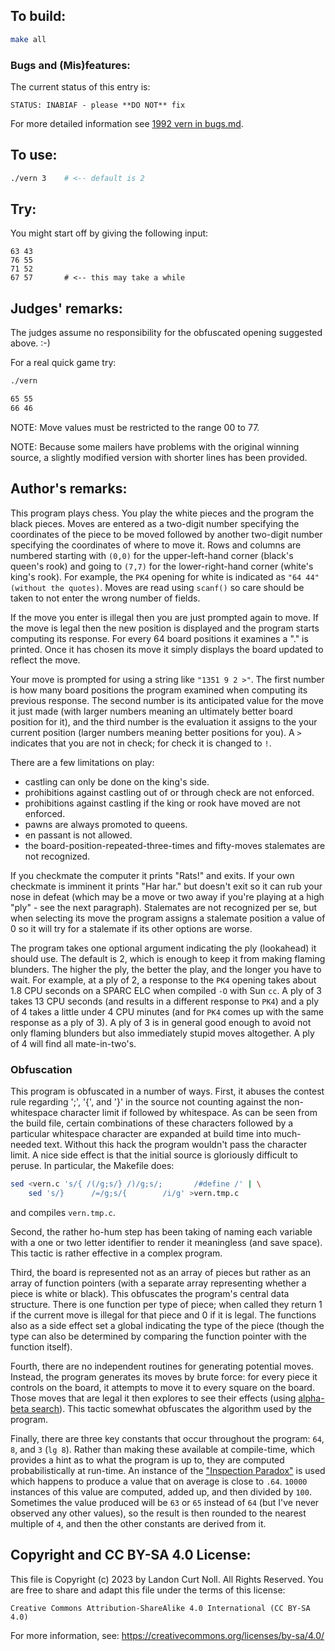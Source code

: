 ## To build:

```sh
make all
```


### Bugs and (Mis)features:

The current status of this entry is:

```
STATUS: INABIAF - please **DO NOT** fix
```

For more detailed information see [1992 vern in bugs.md](/bugs.md#1992-vern).


## To use:

```sh
./vern 3	# <-- default is 2
```


## Try:

You might start off by giving the following input:

```
63 43
76 55
71 52
67 57		# <-- this may take a while
```


## Judges' remarks:

The judges assume no responsibility for the obfuscated opening
suggested above.  :-)

For a real quick game try:

```sh
./vern

65 55
66 46
```

NOTE: Move values must be restricted to the range 00 to 77.

NOTE: Because some mailers have problems with the original winning source,
a slightly modified version with shorter lines has been provided.


## Author's remarks:

This program plays chess.  You play the white pieces and the program the black
pieces.  Moves are entered as a two-digit number specifying the coordinates of
the piece to be moved followed by another two-digit number specifying the
coordinates of where to move it.  Rows and columns are numbered starting with
`(0,0)` for the upper-left-hand corner (black's queen's rook) and going to
`(7,7)` for the lower-right-hand corner (white's king's rook).  For example, the
`PK4` opening for white is indicated as `"64 44" (without the quotes)`.  Moves
are read using `scanf()` so care should be taken to not enter the wrong number
of fields.

If the move you enter is illegal then you are just prompted again to
move.  If the move is legal then the new position is displayed and the
program starts computing its response.  For every 64 board positions it
examines a "." is printed.  Once it has chosen its move it simply
displays the board updated to reflect the move.

Your move is prompted for using a string like `"1351 9 2 >"`.  The first
number is how many board positions the program examined when computing
its previous response.  The second number is its anticipated value for
the move it just made (with larger numbers meaning an ultimately better
board position for it), and the third number is the evaluation it
assigns to the your current position (larger numbers meaning better
positions for you).  A `>` indicates that you are not in check; for
check it is changed to `!`.

There are a few limitations on play:

- castling can only be done on the king's side.
- prohibitions against castling out of or through check are not enforced.
- prohibitions against castling if the king or rook have moved are not enforced.
- pawns are always promoted to queens.
- en passant is not allowed.
- the board-position-repeated-three-times and fifty-moves stalemates are not
recognized.

If you checkmate the computer it prints "Rats!" and exits. If your own
checkmate is imminent it prints "Har har." but doesn't exit so it can
rub your nose in defeat (which may be a move or two away if you're
playing at a high "ply" - see the next paragraph).  Stalemates are not
recognized per se, but when selecting its move the program assigns a
stalemate position a value of 0 so it will try for a stalemate if its
other options are worse.

The program takes one optional argument indicating the ply (lookahead) it should
use.  The default is 2, which is enough to keep it from making flaming blunders.
The higher the ply, the better the play, and the longer you have to wait.  For
example, at a ply of 2, a response to the `PK4` opening takes about 1.8 CPU
seconds on a SPARC ELC when compiled `-O` with Sun `cc`.  A ply of 3 takes 13
CPU seconds (and results in a different response to `PK4`) and a ply of 4 takes
a little under 4 CPU minutes (and for `PK4` comes up with the same response as a
ply of 3).  A ply of 3 is in general good enough to avoid not only flaming
blunders but also immediately stupid moves altogether.  A ply of 4 will find all
mate-in-two's.


### Obfuscation

This program is obfuscated in a number of ways.  First, it abuses the
contest rule regarding ';', '{', and '}' in the source not counting
against the non-whitespace character limit if followed by whitespace.
As can be seen from the build file, certain combinations of these
characters followed by a particular whitespace character are expanded
at build time into much-needed text.  Without this hack the program
wouldn't pass the character limit.  A nice side effect is that the
initial source is gloriously difficult to peruse. In particular, the Makefile
does:

```sh
sed <vern.c 's/{ /(/g;s/} /)/g;s/;       /#define /' | \
    sed 's/}      /=/g;s/{        /i/g' >vern.tmp.c
```

and compiles `vern.tmp.c`.

Second, the rather ho-hum step has been taking of naming each variable
with a one or two letter identifier to render it meaningless (and save
space).  This tactic is rather effective in a complex program.

Third, the board is represented not as an array of pieces but rather as
an array of function pointers (with a separate array representing
whether a piece is white or black).  This obfuscates the program's
central data structure.  There is one function per type of piece; when
called they return 1 if the current move is illegal for that piece and
0 if it is legal.  The functions also as a side effect set a global
indicating the type of the piece (though the type can also be determined
by comparing the function pointer with the function itself).

Fourth, there are no independent routines for generating potential moves.
Instead, the program generates its moves by brute force: for every piece it
controls on the board, it attempts to move it to every square on the board.
Those moves that are legal it then explores to see their effects (using
[alpha-beta search](https://en.wikipedia.org/wiki/Alpha-beta_pruning)).  This
tactic somewhat obfuscates the algorithm used by the program.

Finally, there are three key constants that occur throughout the program:  `64`,
`8`, and `3` (`lg 8`).  Rather than making these available at compile-time,
which provides a hint as to what the program is up to, they are computed
probabilistically at run-time.  An instance of the ["Inspection
Paradox"](https://en.wikipedia.org/wiki/Renewal_theory#Inspection_paradox) is
used which happens to produce a value that on average is close to `.64`.
`10000` instances of this value are computed, added up, and then divided by
`100`.  Sometimes the value produced will be `63` or `65` instead of `64` (but
I've never observed any other values), so the result is then rounded to the
nearest multiple of `4`, and then the other constants are derived from it.


## Copyright and CC BY-SA 4.0 License:

This file is Copyright (c) 2023 by Landon Curt Noll.  All Rights Reserved.
You are free to share and adapt this file under the terms of this license:

    Creative Commons Attribution-ShareAlike 4.0 International (CC BY-SA 4.0)

For more information, see: https://creativecommons.org/licenses/by-sa/4.0/
